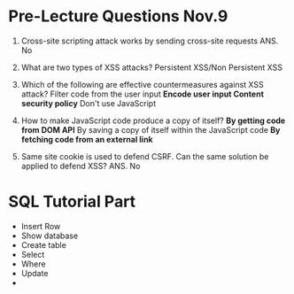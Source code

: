 # Pre-Lecture Questions Nov.9
1. Cross-site scripting attack works by sending cross-site requests ANS. No
2. What are two types of XSS attacks? 
Persistent XSS/Non Persistent XSS
3. Which of the following are effective countermeasures against XSS attack?
Filter code from the user input
**Encode user input
Content security policy**
Don't use JavaScript

4. How to make JavaScript code produce a copy of itself?
**By getting code from DOM API**
By saving a copy of itself within the JavaScript code
**By fetching code from an external link**
5. Same site cookie is used to defend CSRF. Can the same solution be applied to defend XSS? ANS. No

# SQL Tutorial Part
- Insert Row
- Show database
- Create table
- Select
- Where
- Update
- 